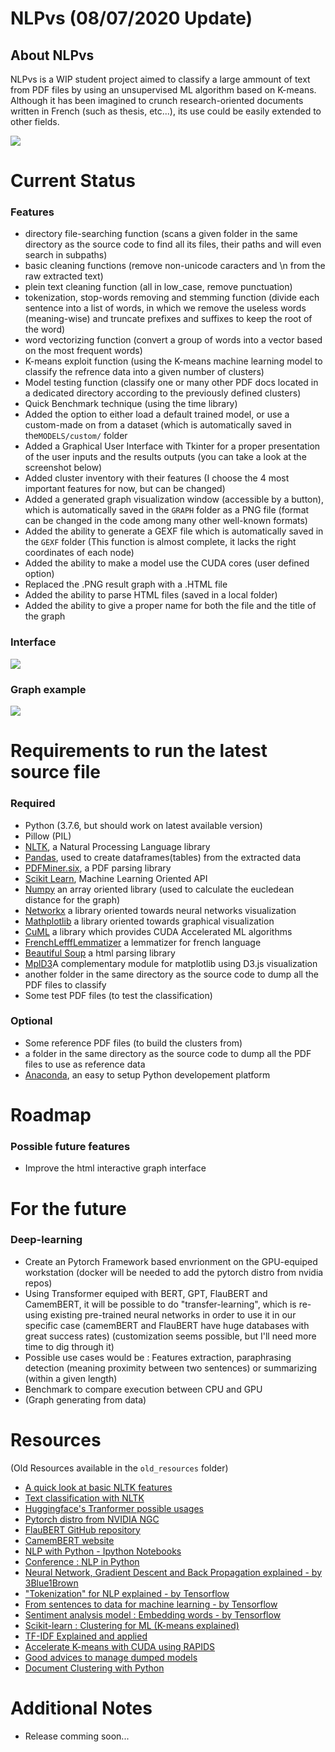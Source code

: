 # NLPvs (08/07/2020 Update)

<h2>About NLPvs</h2>

NLPvs is a WIP student project aimed to classify a large ammount of text from PDF files by using an unsupervised ML algorithm based on K-means. Although it has been imagined to crunch research-oriented documents written in French (such as thesis, etc...), its use could be easily extended to other fields.

<img src="schema.png"/>

# Current Status 

<h3>Features</h3>

<ul>
  <li>directory file-searching function (scans a given folder in the same directory as the source code to find all its files, their paths and will even search in subpaths)</li>
  <li>basic cleaning functions (remove non-unicode caracters and \n from the raw extracted text)</li>
  <li>plein text cleaning function (all in low_case, remove punctuation)</li>
  <li>tokenization, stop-words removing and stemming function (divide each sentence into a list of words, in which we remove the useless words (meaning-wise) and truncate prefixes and suffixes to keep the root of the word)</li>
  <li>word vectorizing function (convert a group of words into a vector based on the most frequent words)</li>
  <li>K-means exploit function (using the K-means machine learning model to classify the refrence data into a given number of clusters) </li>
  <li>Model testing function (classify one or many other PDF docs located in a dedicated directory according to the previously defined clusters) </li>
  <li>Quick Benchmark technique (using the time library) </li>
  <li>Added the option to either load a default trained model, or use a custom-made on from a dataset (which is automatically saved in the<code>MODELS/custom/</code> folder</li>
  <li>Added a Graphical User Interface with Tkinter for a proper presentation of the user inputs and the results outputs (you can take a look at the screenshot below)</li>
  <li>Added cluster inventory with their features (I choose the 4 most important features for now, but can be changed)</li>
  <li>Added a generated graph visualization window (accessible by a button), which is automatically saved in the <code>GRAPH</code> folder as a PNG file (format can be changed in the code among many other well-known formats)</li>
  <li>Added the ability to generate a GEXF file which is automatically saved in the <code>GEXF</code> folder (This function is almost complete, it lacks the right coordinates of each node)</li>
  <li>Added the ability to make a model use the CUDA cores (user defined option)</li>
  <li>Replaced the .PNG result graph with a .HTML file</li>
  <li>Added the ability to parse HTML files (saved in a local folder)</li>
  <li>Added the ability to give a proper name for both the file and the title of the graph</li>
</ul>

<h3>Interface</h3>

<img src="GUIv1.png"/>

<h3>Graph example</h3>

<img src="graph.png"/>

# Requirements to run the latest source file

<h3>Required</h3>

<ul>
  <li>Python (3.7.6, but should work on latest available version)</li>
  <li>Pillow (PIL)</li>
  <li><a href=https://www.nltk.org/>NLTK</a>, a Natural Processing Language library</li>
  <li><a href=https://pandas.pydata.org/>Pandas</a>, used to create dataframes(tables) from the extracted data</li>
  <li><a href=https://github.com/pdfminer/pdfminer.six#pdfminersix>PDFMiner.six</a>, a PDF parsing library</li>
  <li><a href=https://scikit-learn.org/stable/index.html>Scikit Learn</a>, Machine Learning Oriented API</li>
  <li><a href=https://numpy.org/>Numpy</a> an array oriented library (used to calculate the eucledean distance for the graph)</li>
  <li><a href=https://networkx.github.io/>Networkx</a> a library oriented towards neural networks visualization</li>
  <li><a href=https://matplotlib.org/>Mathplotlib</a> a library oriented towards graphical visualization</li>
  <li><a href=https://github.com/rapidsai/cuml>CuML</a> a library which provides CUDA Accelerated ML algorithms</li>
  <li><a href=https://github.com/ClaudeCoulombe/FrenchLefffLemmatizer>FrenchLefffLemmatizer</a> a lemmatizer for french language</li>
  <li><a href=https://www.crummy.com/software/BeautifulSoup/bs4/doc/#>Beautiful Soup</a> a html parsing library</li>
  <li><a href=https://mpld3.github.io/>MplD3</a>A complementary module for matplotlib using D3.js visualization</li>
  <li>another folder in the same directory as the source code to dump all the PDF files to classify</li>
  <li>Some test PDF files (to test the classification)</li>
</ul>

<h3>Optional</h3>

<ul>
  <li>Some reference PDF files (to build the clusters from)</li>
  <li>a folder in the same directory as the source code to dump all the PDF files to use as reference data</li>
  <li><a href=https://www.anaconda.com/>Anaconda</a>, an easy to setup Python developement platform</li> 
</ul>

# Roadmap

<h3>Possible future features</h3>

<ul>
  <li>Improve the html interactive graph interface</li>
</ul>

# For the future

<h3>Deep-learning</h3>

<ul>
  <li>Create an Pytorch Framework based envrionment on the GPU-equiped workstation (docker will be needed to add the pytorch distro from nvidia repos)</li>
  <li>Using Transformer equiped with BERT, GPT, FlauBERT and CamemBERT, it will be possible to do "transfer-learning", which is re-using existing pre-trained neural networks in order to use it in our specific case (camemBERT and FlauBERT have huge databases with great success rates) (customization seems possible, but I'll need more time to dig through it)</li>
  <li>Possible use cases would be : Features extraction, paraphrasing detection (meaning proximity between two sentences) or summarizing (within a given length) </li>
  <li>Benchmark to compare execution between CPU and GPU</li>
  <li>(Graph generating from data)</li>
</ul>

# Resources

(Old Resources available in the <code>old_resources</code> folder)

<ul>
  <li><a href=https://www.nltk.org/book/ch01.html>A quick look at basic NLTK features</a></li>
  <li><a href=https://www.nltk.org/book/ch06.html/>Text classification with NLTK</a></li>
  <li><a href=https://huggingface.co/transformers/usage.html>Huggingface's Tranformer possible usages</a></li>
  <li><a href=https://ngc.nvidia.com/catalog/containers/nvidia:pytorch>Pytorch distro from NVIDIA NGC</a></li>
  <li><a href=https://github.com/getalp/Flaubert>FlauBERT GitHub repository</a></li>
  <li><a href=https://camembert-model.fr/>CamemBERT website</a></li>
  <li><a href=https://github.com/adashofdata/nlp-in-python-tutorial/>NLP with Python - Ipython Notebooks</a></li>
  <li><a href=https://www.youtube.com/watch?v=xvqsFTUsOmc>Conference : NLP in Python</a></li>
  <li><a href=https://www.youtube.com/playlist?list=PLZHQObOWTQDNU6R1_67000Dx_ZCJB-3pi>Neural Network, Gradient Descent and Back Propagation explained - by 3Blue1Brown</a></li>
  <li><a href=https://www.youtube.com/watch?v=fNxaJsNG3-s>"Tokenization" for NLP explained - by Tensorflow</a></li>
  <li><a href=https://youtu.be/r9QjkdSJZ2g>From sentences to data for machine learning - by Tensorflow</a></li>
  <li><a href=https://youtu.be/Y_hzMnRXjhI>Sentiment analysis model : Embedding words - by Tensorflow</a></li>
  <li><a href=https://scikit-learn.org/stable/modules/clustering.html#clustering>Scikit-learn : Clustering for ML (K-means explained)</a></li>
  <li><a href=https://medium.com/@MSalnikov/text-clustering-with-k-means-and-tf-idf-f099bcf95183>TF-IDF Explained and applied</a></li>
  <li><a href=https://medium.com/rapids-ai/combining-speed-scale-to-accelerate-k-means-in-rapids-cuml-8d45e5ce39f5>Accelerate K-means with CUDA using RAPIDS</a></li>
  <li><a href=https://scikit-learn.org/stable/modules/model_persistence.html>Good advices to manage dumped models</a></li>
  <li><a href=http://brandonrose.org/clustering>Document Clustering with Python</a></li>
  
</ul>

# Additional Notes

<ul>
  <li>Release comming soon... </li>
</ul>
